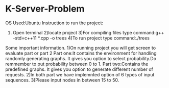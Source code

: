 # K-Server-Problem
OS Used:Ubuntu
Instruction to run the project:
1) Open terminal
2)locate project
3)For compiling files type command:g++ -std=c++11 *.cpp -o trees
4)To run project type command:./trees


Some important information.
1)On running project you will get screen to evaluate part or part 2
Part one:It contains the environment for handling randomly generating graphs.
It gives you option to select probability.Do remmember to put probability between 0 to 1.
Part two:Contains the predefined graphs.
It gives you option to generate different number of requests.
2)In both part we have implemnted option of 6 types of input sequences.
3)Please input nodes in between 15 to 50.
